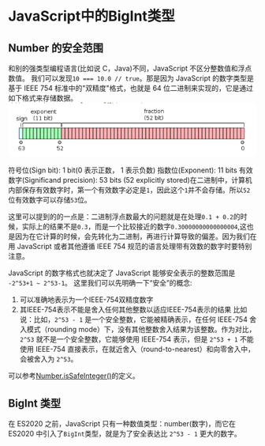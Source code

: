 # JavaScript中的BigInt类型

## Number 的安全范围

和别的强类型编程语言(比如说 C，Java)不同，JavaScript 不区分整数值和浮点数值。
我们可以发现`10 === 10.0 // true`。那是因为 JavaScript 的数字类型是基于 IEEE 754 标准中的"双精度"格式，也就是 64 位二进制来实现的，它是通过如下格式来存储数据。
![ieee-754](../images/ieee-754.png)

符号位(Sign bit): 1 bit(0 表示正数， 1 表示负数)
指数位(Exponent): 11 bits
有效数字(Significand precision): 53 bits (52 explicitly stored)在二进制中，计算机内部保存有效数字时，第一个有效数字必定是`1`，因此这个`1`并不会存储。所以`52`位有效数字可以存储`53`位。

这里可以提到的的一点是：二进制浮点数最大的问题就是在处理`0.1 + 0.2`的时候，实际上的结果不是`0.3`，而是一个比较接近的数字`0.30000000000000004`,这也是因为在它计算的时候，会先转化为二进制，再进行计算导致的偏差。因为我们在用 JavaScript 或者其他遵循 IEEE 754 规范的语言处理带有效数的数字时要特别注意。

JavaScript 的数字格式也就决定了 JavaScript 能够安全表示的整数范围是 `-2^53+1 ~ 2^53-1`。
这里我们可以先明确一下“安全”的概念:
1. 可以准确地表示为一个IEEE-754双精度数字
2. 其IEEE-754表示不能是舍入任何其他整数以适应IEEE-754表示的结果
比如说：比如，`2^53 - 1` 是一个安全整数，它能被精确表示，在任何 IEEE-754 舍入模式（rounding mode）下，没有其他整数舍入结果为该整数。作为对比，`2^53` 就不是一个安全整数，它能够使用 IEEE-754 表示，但是 `2^53 + 1` 不能使用 IEEE-754 直接表示，在就近舍入（round-to-nearest）和向零舍入中，会被舍入为 `2^53`。

可以参考[Number.isSafeInteger()](https://developer.mozilla.org/en-US/docs/Web/JavaScript/Reference/Global_Objects/Number/isSafeInteger)的定义。

## BigInt 类型

在 ES2020 之前，JavaScript 只有一种数值类型：number(数字)，而它在 ES2020 中引入了`BigInt`类型，就是为了安全表达比 `2^53 - 1` 更大的数字。
